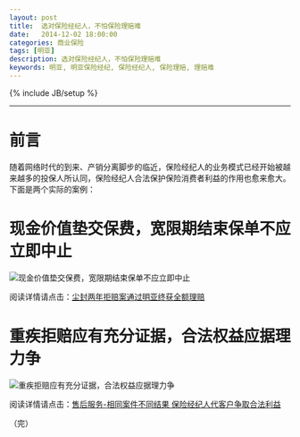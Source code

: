 ```yaml
---
layout: post
title:  选对保险经纪人，不怕保险理赔难
date:   2014-12-02 18:00:00
categories: 商业保险
tags: [明亚]
description: 选对保险经纪人，不怕保险理赔难
keywords: 明亚, 明亚保险经纪, 保险经纪人, 保险理赔, 理赔难
---
```

{% include JB/setup %}

---

# 前言
随着网络时代的到来、产销分离脚步的临近，保险经纪人的业务模式已经开始被越来越多的投保人所认同，保险经纪人合法保护保险消费者利益的作用也愈来愈大。下面是两个实际的案例：
<!-- more -->

# 现金价值垫交保费，宽限期结束保单不应立即中止

![现金价值垫交保费，宽限期结束保单不应立即中止][1]

阅读详情请点击：[尘封两年拒赔案通过明亚终获全额理赔][3]

# 重疾拒赔应有充分证据，合法权益应据理力争

![重疾拒赔应有充分证据，合法权益应据理力争][2]

阅读详情请点击：[售后服务-相同案件不同结果 保险经纪人代客户争取合法利益][4]

[1]: http://blog-27zeros.qiniudn.com/lipei%E6%A1%88%E4%BE%8B1.png
[2]: http://blog-27zeros.qiniudn.com/lipei%E6%A1%88%E4%BE%8B2.png
[3]: http://blog-27zeros.qiniudn.com/lipei%E5%B0%98%E5%B0%81%E4%B8%A4%E5%B9%B4%E6%8B%92%E8%B5%94%E6%A1%88%E9%80%9A%E8%BF%87%E6%98%8E%E4%BA%9A%E7%BB%88%E8%8E%B7%E5%85%A8%E9%A2%9D%E7%90%86%E8%B5%94.pdf
[4]: http://insurance.hexun.com/2013-01-24/150529497.html

（完）
